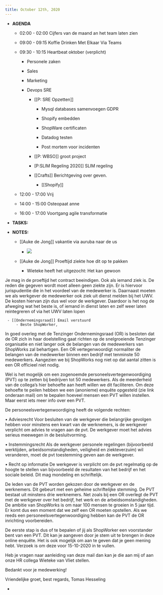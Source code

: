 ```yaml
---
title: October 12th, 2020
---
```


- **AGENDA**
	 - 02:00 - 02:00 Cijfers van de maand an het team laten zien

	 - 09:00 - 09:15 Koffie Drinken Met Elkaar Via Teams

	 - 09:30 - 10:15 Heartbeat oktober (verplicht)
		 - Personele zaken 

		 - Sales

		 - Marketing

		 - Devops SRE
			 - [[P: SRE Opzetten]]
				 - Mysql databases samenvoegen GDPR

				 - Shopify embedden

				 - ShopWare certificaten

				 - Datadog testen

				 - Post mortem  voor incidenten

			 - [[P: WBSO]] groot project 

			 - [P:SLIM Regeling 2020]] SLIM regeling

			 - [[Crafts]] Berichtgeving over geven.
				 - [[Shopify]] 

	 - 12:00 - 17:00 Vrij

	 - 14:00 - 15:00 Osteopaat anne

	 - 16:00 - 17:00 Voortgang agile transformatie

- **TASKS:**

- **NOTES:**
	 - [[Auke de Jong]] vakantie via auruba naar de us
		 - ![](https://firebasestorage.googleapis.com/v0/b/firescript-577a2.appspot.com/o/imgs%2Fapp%2FGijs%2FDi0WdhCEfG.png?alt=media&token=62a6689b-eb04-479f-abb7-d2525d7b1c74)

	 - [[Auke de Jong]] Proeftijd ziekte hoe dit op te pakken
		 - Wieteke heeft het uitgezocht: Het kan gewoon

Je mag in de proeftijd het contract beeindigen. Ook als iemand ziek is. De reden die gegeven wordt moet alleen geen ziekte zijn. Er is hiervoor jurispudentie die in het voordeel van de medewerker is. Daarnaast moeten we als werkgever de medewerker ook ziek uit dienst melden bij het UWV. De kosten hiervan zijn dus wel voor de werkgever. Daardoor is het nog de afweging wat het beste is, of iemand in dienst laten en zelf weer laten reintegreren of via het UWV laten lopen


	 - [[Ondernemingsraad]] Email verstuurd 
		 - Beste ShopWorker, 
 
In goed overleg met de Tenzinger Ondernemingsraad (OR) is besloten dat de OR zich in haar doelstelling gaat richten op de snelgroeiende Tenzinger organisatie en niet langer ook de belangen van de medewerkers van ShopWorks zal behartigen. Een OR vertegenwoordigt normaliter de belangen van de medewerker binnen een bedrijf met tenminste 50 medewerkers. Aangezien we bij ShopWorks nog niet op dat aantal zitten is een OR officieel niet nodig. 
 
Wel is het mogelijk om een zogenoemde personeelsvertegenwoordiging (PVT) op te zetten bij bedrijven tot 50 medewerkers. Als de meerderheid van de collega’s hier behoefte aan heeft willen we dit faciliteren. Om deze behoefte te peilen hebben we een (anonieme) enquête opgesteld (zie link onderaan mail) om te bepalen hoeveel mensen een PVT willen instellen. Maar eerst iets meer info over een PVT. 
 
De personeelsvertegenwoordiging heeft de volgende rechten: 
 
•             Adviesrecht
Voor besluiten van de werkgever die belangrijke gevolgen hebben voor minstens een kwart van de werknemers, is de werkgever verplicht om advies te vragen aan de pvt. De werkgever moet het advies serieus meewegen in de besluitvorming.

•             Instemmingsrecht
Als de werkgever personele regelingen (bijvoorbeeld werktijden, arbeidsomstandigheden, veiligheid en ziekteverzuim) wil veranderen, moet de pvt toestemming geven aan de werkgever.

•             Recht op informatie
De werkgever is verplicht om de pvt regelmatig op de hoogte te stellen van bijvoorbeeld de resultaten van het bedrijf en het sociale beleid. Dit mag mondeling en schriftelijk.

De leden van de PVT worden gekozen door de werkgever en de werknemers. Dit gebeurt met een geheime schriftelijke stemming. De PVT bestaat uit minstens drie werknemers. Net zoals bij een OR overlegt de PVT met de werkgever over het bedrijf, het werk en de arbeidsomstandigheden. De ambitie van ShopWorks is om naar 100 mensen te groeien in 5 jaar tijd. Er komt dus een moment dat we zelf een OR moeten opstellen. Als we reeds een personeelsvertegenwoordiging hebben kan de PVT de OR inrichting voorbereiden. 
 
De eerste stap is dus of te bepalen of jij als ShopWorker een voorstander bent van een PVT. Dit kan je aangeven door je stem uit te brengen in deze online enquête. Het is ook mogelijk om aan te geven dat je geen mening hebt. Verzoek is om deze voor 15-10-2020 in te vullen.

Heb je vragen naar aanleiding van deze mail dan kan je die aan mij of aan onze HR collega Wieteke van Vliet stellen. 
 
Bedankt voor je medewerking! 

Vriendelijke groet, best regards,
Tomas Hesseling 


- 
